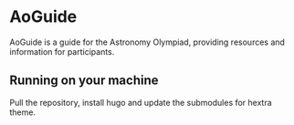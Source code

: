 # AoGuide

AoGuide is a guide for the Astronomy Olympiad, providing resources and information for participants.

## Running on your machine

Pull the repository, install hugo and update the submodules for hextra theme.